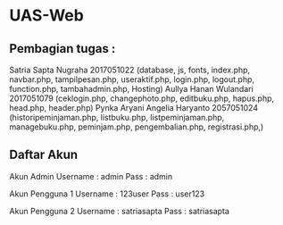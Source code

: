 # UAS-Web
## Pembagian tugas :
Satria Sapta Nugraha 2017051022 (database, js, fonts, index.php, navbar.php, tampilpesan.php, useraktif.php, login.php, logout.php, function.php, tambahadmin.php, Hosting)
Aullya Hanan Wulandari 2017051079 (ceklogin.php, changephoto.php, editbuku.php, hapus.php, head.php, header.php)
Pynka Aryani Angelia Haryanto 2057051024 (historipeminjaman.php, listbuku.php, listpeminjaman.php, managebuku.php, peminjam.php, pengembalian.php, registrasi.php,)

## Daftar Akun 
Akun Admin 
Username : admin
Pass : admin

Akun Pengguna 1
Username : 123user
Pass : user123


Akun Pengguna 2
Username : satriasapta
Pass     : satriasapta
